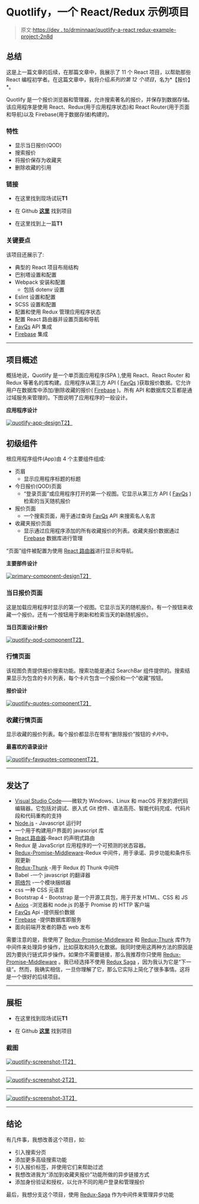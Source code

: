 # Quotlify，一个 React/Redux 示例项目

> 原文:[https://dev . to/drminnaar/quotlify-a-react redux-example-project-2n8d](https://dev.to/drminnaar/quotlify-a-reactredux-example-project-2n8d)

## 总结

这是上一篇文章的后续，在那篇文章中，我展示了 11 个 React 项目，以帮助那些 React 编程初学者。在这篇文章中，我将介绍*系列的第 12 个项目*，名为*【报价】*。

Quotlify 是一个报价浏览器和管理器，允许搜索著名的报价，并保存到数据存储。该应用程序是使用 React、Redux(用于应用程序状态)和 React Router(用于页面和导航)以及 Firebase(用于数据存储)构建的。

### 特性

*   显示当日报价(QOD)
*   搜索报价
*   将报价保存为收藏夹
*   删除收藏的引用

### 链接

*   在这里找到现场试玩**T1**

*   在 Github **[这里](https://github.com/drminnaar/react-redux-quotlify)** 找到项目

*   在这里找到上一篇**T1**

### 关键要点

该项目还展示了:

*   典型的 React 项目布局结构
*   巴别塔设置和配置
*   Webpack 安装和配置
    *   包括 dotenv 设置
*   Eslint 设置和配置
*   SCSS 设置和配置
*   配置和使用 Redux 管理应用程序状态
*   配置 React 路由器并设置页面和导航
*   [FavQs](https://favqs.com/api) API 集成
*   [Firebase](https://firebase.google.com/) 集成

* * *

## 项目概述

概括地说，Quotlify 是一个单页面应用程序(SPA ),使用 React、React Router 和 Redux 等著名的库构建。应用程序从第三方 API ( [FavQs](https://favqs.com/api) )获取报价数据。它允许用户在数据库中添加/删除收藏的报价( [Firebase](https://firebase.google.com/) )。所有 API 和数据库交互都是通过域服务来管理的。下图说明了应用程序的一般设计。

**应用程序设计**

[![quotlify-app-design](img/9e8f6dcaa4479bb6c2241b5dd4eff0a7.png)T2】](https://res.cloudinary.com/practicaldev/image/fetch/s--7H5BSniZ--/c_limit%2Cf_auto%2Cfl_progressive%2Cq_auto%2Cw_880/https://user-images.githubusercontent.com/33935506/35609333-8c2348bc-0665-11e8-9eb4-8efc4e9a43dd.png)

## 初级组件

根应用程序组件(App)由 4 个主要组件组成:

*   页眉
    *   显示应用程序标题的标题
*   今日报价(QOD)页面
    *   “登录页面”或应用程序打开的第一个视图。它显示从第三方 API ( [FavQs](https://favqs.com/api) )检索的当天随机报价
*   报价页面
    *   一个搜索页面，用于通过查询 [FavQs](https://favqs.com/api) API 来搜索名人名言
*   收藏夹报价页面
    *   显示通过应用程序添加的所有收藏报价的列表。收藏夹报价数据通过 [Firebase](https://firebase.google.com/) 数据库进行管理

“页面”组件被配置为使用 [React 路由器](https://reacttraining.com/react-router/)进行显示和导航。

**主要部件设计**

[![primary-component-design](img/e6bbf6f8a0a6fe4a1e157f11abb534e9.png)T2】](https://res.cloudinary.com/practicaldev/image/fetch/s--Ex3W0_a_--/c_limit%2Cf_auto%2Cfl_progressive%2Cq_auto%2Cw_880/https://user-images.githubusercontent.com/33935506/35668601-c2d14352-073a-11e8-9588-963b8353ae61.png)

### 当日报价页面

这是加载应用程序时显示的第一个视图。它显示当天的随机报价。有一个按钮来收藏一个报价。还有一个按钮用于刷新和检索当天的新随机报价。

**当日页面设计报价**

[![quotlify-qod-component](img/d9c699131dd89b117fd4ceced12c8dc1.png)T2】](https://res.cloudinary.com/practicaldev/image/fetch/s--6vobFa5T--/c_limit%2Cf_auto%2Cfl_progressive%2Cq_auto%2Cw_880/https://user-images.githubusercontent.com/33935506/35643325-a1e18150-06ce-11e8-8563-f6b9f81dffb2.png)

### 行情页面

该视图负责提供报价搜索功能。搜索功能是通过 SearchBar 组件提供的。搜索结果显示为包含的卡片列表，每个卡片包含一个报价和一个“收藏”按钮。

**报价设计**

[![quotlify-quotes-component](img/0fe9054b8550607978a34b7d1d4e028a.png)T2】](https://res.cloudinary.com/practicaldev/image/fetch/s--C-ZGBr_x--/c_limit%2Cf_auto%2Cfl_progressive%2Cq_auto%2Cw_880/https://user-images.githubusercontent.com/33935506/35643481-1a374cb6-06cf-11e8-937e-64db9b813558.png)

### 收藏行情页面

显示收藏的报价列表。每个报价都显示在带有“删除报价”按钮的*卡片*中。

**最喜欢的语录设计**

[![quotlify-favquotes-component](img/a7d760692916858bceb4977c15a04475.png)T2】](https://res.cloudinary.com/practicaldev/image/fetch/s--ad-Gj1T3--/c_limit%2Cf_auto%2Cfl_progressive%2Cq_auto%2Cw_880/https://user-images.githubusercontent.com/33935506/35643601-80c2dcca-06cf-11e8-8f09-8575f69fa7f8.png)

* * *

## 发达了

*   [Visual Studio Code](https://code.visualstudio.com/)——微软为 Windows、Linux 和 macOS 开发的源代码编辑器。它包括对调试、嵌入式 Git 控件、语法高亮、智能代码完成、代码片段和代码重构的支持
*   [Node.js](https://nodejs.org/en/) - Javascript 运行时
*   一个用于构建用户界面的 javascript 库
*   [React 路由器](https://reacttraining.com/react-router/)-React 的声明式路由
*   Redux 是 JavaScript 应用程序的一个可预测的状态容器。
*   [Redux-Promise-Middleware](https://github.com/pburtchaell/redux-promise-middleware)-Redux 中间件，用于承诺、异步功能和条件乐观更新
*   [Redux-Thunk](https://github.com/gaearon/redux-thunk) -用于 Redux 的 Thunk 中间件
*   Babel -一个 javascript 的翻译器
*   [网络包](https://webpack.js.org/) -一个模块捆绑器
*   css 一种 CSS 元语言
*   Bootstrap 4 - Bootstrap 是一个开源工具包，用于开发 HTML、CSS 和 JS
*   [Axios](https://github.com/axios/axios) -浏览器和 node.js 的基于 Promise 的 HTTP 客户端
*   [FavQs](https://favqs.com/api) Api -提供报价数据
*   [Firebase](https://firebase.google.com/) -提供数据库即服务
*   面向前端开发者的静态 web 发布

需要注意的是，我使用了 [Redux-Promise-Middleware](https://github.com/pburtchaell/redux-promise-middleware) 和 [Redux-Thunk](https://github.com/gaearon/redux-thunk) 库作为中间件来处理异步操作，比如获取和持久化数据。我同时使用这两种方法的原因是因为要执行链式异步操作。如果你不需要链接，那么我推荐你只使用 [Redux-Promise-Middleware](https://github.com/pburtchaell/redux-promise-middleware) 。我已经选择不使用 [Redux Saga](https://github.com/redux-saga/redux-saga) ，因为我认为它是“下一级”。然而，我确实相信，一旦你理解了它，那么它实际上简化了很多事情。这将是一个很好的后续项目。

* * *

## 展柜

*   在这里找到现场试玩**T1**

*   在 Github **[这里](https://github.com/drminnaar/react-redux-quotlify)** 找到项目

### 截图

[![quotlify-screenshot-1](img/1359ec6f99a5293c263fb2cac9f7562f.png)T2】](https://res.cloudinary.com/practicaldev/image/fetch/s--Fg9ksZFx--/c_limit%2Cf_auto%2Cfl_progressive%2Cq_auto%2Cw_880/https://user-images.githubusercontent.com/33935506/35666235-e25aa2f8-0731-11e8-9d0c-8184ac9e49d5.png)

* * *

[![quotlify-screenshot-2](img/54075bfba29f57394e6db25df972b270.png)T2】](https://res.cloudinary.com/practicaldev/image/fetch/s--yyu-E3Rh--/c_limit%2Cf_auto%2Cfl_progressive%2Cq_auto%2Cw_880/https://user-images.githubusercontent.com/33935506/35666236-e520ef2e-0731-11e8-9107-6503274ba2d5.png)

* * *

[![quotlify-screenshot-3](img/7f1f62940c2e5ac6effc2507caf7868b.png)T2】](https://res.cloudinary.com/practicaldev/image/fetch/s--8ml1mEdq--/c_limit%2Cf_auto%2Cfl_progressive%2Cq_auto%2Cw_880/https://user-images.githubusercontent.com/33935506/35666239-e7aaead8-0731-11e8-8342-2534ea9a3c60.png)

* * *

## 结论

有几件事，我想改善这个项目，如:

*   引入搜索分页
*   添加更多高级搜索功能
*   引入报价标签，并使用它们来帮助过滤
*   我想改进我为“添加到收藏夹报价”功能所做的异步链接方式
*   添加身份验证和授权，以允许不同的用户登录和管理报价

最后，我想分支这个项目，使用 [Redux-Saga](https://github.com/redux-saga/redux-saga) 作为中间件来管理异步功能